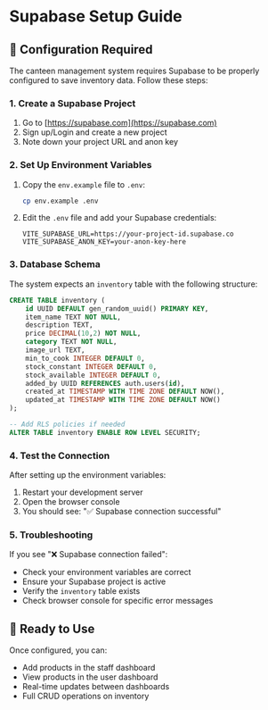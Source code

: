 # Supabase Setup Guide

## 🔧 Configuration Required

The canteen management system requires Supabase to be properly configured to save inventory data. Follow these steps:

### 1. Create a Supabase Project

1. Go to [https://supabase.com](https://supabase.com)
2. Sign up/Login and create a new project
3. Note down your project URL and anon key

### 2. Set Up Environment Variables

1. Copy the `env.example` file to `.env`:
   ```bash
   cp env.example .env
   ```

2. Edit the `.env` file and add your Supabase credentials:
   ```env
   VITE_SUPABASE_URL=https://your-project-id.supabase.co
   VITE_SUPABASE_ANON_KEY=your-anon-key-here
   ```

### 3. Database Schema

The system expects an `inventory` table with the following structure:

```sql
CREATE TABLE inventory (
    id UUID DEFAULT gen_random_uuid() PRIMARY KEY,
    item_name TEXT NOT NULL,
    description TEXT,
    price DECIMAL(10,2) NOT NULL,
    category TEXT NOT NULL,
    image_url TEXT,
    min_to_cook INTEGER DEFAULT 0,
    stock_constant INTEGER DEFAULT 0,
    stock_available INTEGER DEFAULT 0,
    added_by UUID REFERENCES auth.users(id),
    created_at TIMESTAMP WITH TIME ZONE DEFAULT NOW(),
    updated_at TIMESTAMP WITH TIME ZONE DEFAULT NOW()
);

-- Add RLS policies if needed
ALTER TABLE inventory ENABLE ROW LEVEL SECURITY;
```

### 4. Test the Connection

After setting up the environment variables:

1. Restart your development server
2. Open the browser console
3. You should see: "✅ Supabase connection successful"

### 5. Troubleshooting

If you see "❌ Supabase connection failed":
- Check your environment variables are correct
- Ensure your Supabase project is active
- Verify the `inventory` table exists
- Check browser console for specific error messages

## 🚀 Ready to Use

Once configured, you can:
- Add products in the staff dashboard
- View products in the user dashboard
- Real-time updates between dashboards
- Full CRUD operations on inventory 